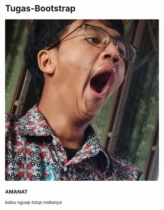 # Tugas-Bootstrap

<img src= "img/hasbi.jpeg">
<h3>AMANAT</h3>
<p><i>kalau nguap tutup makanya</i></p>
